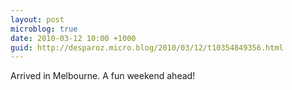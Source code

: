```yaml
---
layout: post
microblog: true
date: 2010-03-12 10:00 +1000
guid: http://desparoz.micro.blog/2010/03/12/t10354849356.html
---
```

Arrived in Melbourne. A fun weekend ahead!
